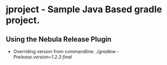 # jproject - Sample Java Based gradle project.

## Using the Nebula Release Plugin
* Overriding version from commandline: *./gradlew -Prelease.version=1.2.3 final*
